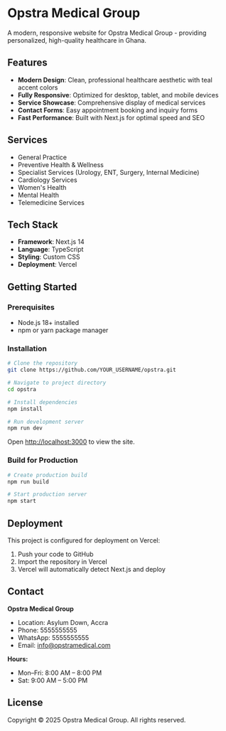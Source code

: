 # Opstra Medical Group

A modern, responsive website for Opstra Medical Group - providing personalized, high-quality healthcare in Ghana.

## Features

- **Modern Design**: Clean, professional healthcare aesthetic with teal accent colors
- **Fully Responsive**: Optimized for desktop, tablet, and mobile devices
- **Service Showcase**: Comprehensive display of medical services
- **Contact Forms**: Easy appointment booking and inquiry forms
- **Fast Performance**: Built with Next.js for optimal speed and SEO

## Services

- General Practice
- Preventive Health & Wellness
- Specialist Services (Urology, ENT, Surgery, Internal Medicine)
- Cardiology Services
- Women's Health
- Mental Health
- Telemedicine Services

## Tech Stack

- **Framework**: Next.js 14
- **Language**: TypeScript
- **Styling**: Custom CSS
- **Deployment**: Vercel

## Getting Started

### Prerequisites

- Node.js 18+ installed
- npm or yarn package manager

### Installation

```bash
# Clone the repository
git clone https://github.com/YOUR_USERNAME/opstra.git

# Navigate to project directory
cd opstra

# Install dependencies
npm install

# Run development server
npm run dev
```

Open [http://localhost:3000](http://localhost:3000) to view the site.

### Build for Production

```bash
# Create production build
npm run build

# Start production server
npm start
```

## Deployment

This project is configured for deployment on Vercel:

1. Push your code to GitHub
2. Import the repository in Vercel
3. Vercel will automatically detect Next.js and deploy

## Contact

**Opstra Medical Group**
- Location: Asylum Down, Accra
- Phone: 5555555555
- WhatsApp: 5555555555
- Email: info@opstramedical.com

**Hours:**
- Mon–Fri: 8:00 AM – 8:00 PM
- Sat: 9:00 AM – 5:00 PM

## License

Copyright © 2025 Opstra Medical Group. All rights reserved.
